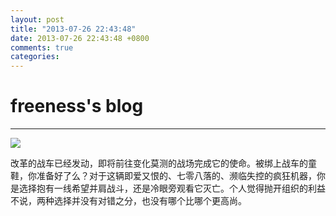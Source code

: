 ```yaml
---
layout: post
title: "2013-07-26 22:43:48"
date: 2013-07-26 22:43:48 +0800
comments: true
categories: 
---
```


# freeness's blog

----------

![](http://okqmqrbgo.bkt.clouddn.com/201307262243481.jpg)

>
改革的战车已经发动，即将前往变化莫测的战场完成它的使命。被绑上战车的童鞋，你准备好了么？对于这辆即爱又恨的、七零八落的、濒临失控的疯狂机器，你是选择抱有一线希望并肩战斗，还是冷眼旁观看它灭亡。个人觉得抛开组织的利益不说，两种选择并没有对错之分，也没有哪个比哪个更高尚。